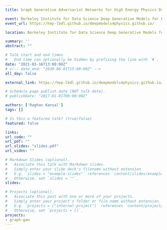 ```yaml
---
title: Graph Generative Adversarial Networks for High Energy Physics Data Generation

event: Berkeley Institute for Data Science Deep Generative Models for Fundamental Physics Meeting
event_url: https://hep-lbdl.github.io/deepmodels4physics.github.io/

location: Berkeley Institute for Data Science Deep Generative Models for Fundamental Physics Meeting

summary: ''
abstract: ""

# Talk start and end times.
#   End time can optionally be hidden by prefixing the line with `#`.
date: "2021-03-16T13:00:00Z"
# <!-- date_end: "2030-06-01T15:00:00Z" -->
all_day: false

external_link: https://hep-lbdl.github.io/deepmodels4physics.github.io/

# Schedule page publish date (NOT talk date).
# publishDate: "2017-01-01T00:00:00Z"

authors: ['Raghav Kansal']
tags: []

# Is this a featured talk? (true/false)
featured: false

links:
url_code: ""
url_pdf: ""
url_slides: "slides.pdf"
url_video: ""

# Markdown Slides (optional).
#   Associate this talk with Markdown slides.
#   Simply enter your slide deck's filename without extension.
#   E.g. `slides = "example-slides"` references `content/slides/example-slides.md`.
#   Otherwise, set `slides = ""`.
slides:

# Projects (optional).
#   Associate this post with one or more of your projects.
#   Simply enter your project's folder or file name without extension.
#   E.g. `projects = ["internal-project"]` references `content/project/deep-learning/index.md`.
#   Otherwise, set `projects = []`.
projects:
- graph-gan
---
```

